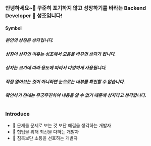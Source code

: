 #
### 안녕하세요~👋 꾸준히 포기하지 않고 성장하기를 바라는 Backend Developer 🌱 성조입니다!

#### Symbol
<!-- <svg role="img" viewBox="0 0 24 24" xmlns="http://www.w3.org/2000/svg"><title>Hack The Box</title><path d="M11.9959.0008a1.1187 1.1187 0 00-.057.002.8993.8993 0 00-.2358.0498.9067.9067 0 00-.1652.079L1.9357 5.675a.889.889 0 00-.4444.7699c0 .006.0004.0128.0006.0192-.0002.007 0 .014 0 .0212V17.556a.889.889 0 00.469.7837l9.5983 5.5416c.018.0102.036.0197.054.0287v.002a.8568.8568 0 00.083.0348c0 .001.01.003.012.004.028.01.056.0177.085.0245.01.001.011.003.016.004.028.006.057.0112.086.0146 0 .0005.01.0009.014.001.03.003.061.005.091.005s.061-.002.091-.005c0-.0005.01-.0009.014-.001a.6831.6831 0 00.086-.0146c.01-.001.011-.002.016-.004a.9404.9404 0 00.085-.0245c0-.001.01-.003.012-.004a.8818.8818 0 00.083-.0347v-.002a1.086 1.086 0 00.054-.0287l9.5986-5.5416a.889.889 0 00.4689-.7837V6.4786c0-.009-.0006-.0172-.0008-.0258h.0003v-.008a.8886.8886 0 00-.3117-.6755c-.01-.008-.019-.0162-.029-.0241 0-.002-.01-.005-.01-.007a.8988.8988 0 00-.1074-.0705L12.4533.1267a.8872.8872 0 00-.4646-.1266zm.01 2.2523c.072 0 .1443.0187.209.056l6.5366 3.774c.2789.161.2789.5633 0 .7243l-6.5367 3.774a.4182.4182 0 01-.4182 0L5.26 6.8074c-.2788-.1609-.2789-.5633 0-.7243l6.5368-3.774a.4193.4193 0 01.209-.056zm-8.0801 6.458a.4145.4145 0 01.215.0565l6.524 3.7666a.417.417 0 01.2086.3612v7.5326c0 .3212-.3477.522-.626.3613l-6.5237-3.7666a.4172.4172 0 01-.2086-.3613V9.1288c0-.2408.1955-.414.4107-.4177zm16.1599 0c.215.004.4107.1768.4107.4177v7.5325c0 .149-.08.2868-.2087.3614l-6.5239 3.7666c-.278.1606-.6258-.0401-.6258-.3614v-7.5325c0-.149.08-.2867.2086-.3613l6.5238-3.7666a.415.415 0 01.2152-.0565z"/></svg> -->
##### 본인의 상징은 상자입니다.
##### 상징이 상자인 이유는 성조에서 모음을 바꾸면 상자가 됩니다.
##### 상자는 크기에 따라 용도에 따라서 다양하게 사용됩니다.
##### 직접 열어보는 것이 아니라면 눈으로는 내부를 확인할 수 없습니다.
##### 확인하기 전에는 무궁무진하여 내용을 알 수 없기 때문에 상자라고 생각합니다.


#
### Introduce
- 🤔 문제를 문제로 보는 것 보단 해결을 생각하는 개발자
- 👯 협업을 위해 최선을 다하는 개발자
- 💬 침묵보단 소통을 선호하는 개발자

<!--
**seongjo-seo/seongjo-seo** is a ✨ _special_ ✨ repository because its `README.md` (this file) appears on your GitHub profile.

Here are some ideas to get you started:

- 🔭 I’m currently working on ...
- 🌱 I’m currently learning ...
- 👯 I’m looking to collaborate on ...
- 🤔 I’m looking for help with ...
- 💬 Ask me about ...
- 📫 How to reach me: ...
- 😄 Pronouns: ...
- ⚡ Fun fact: ...
-->

